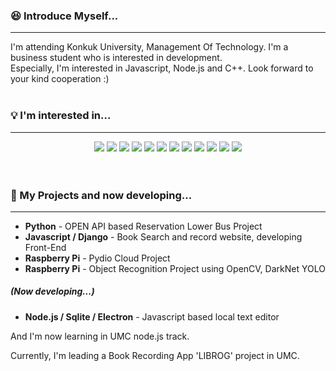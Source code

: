 ### 😆 Introduce Myself...
-------
I'm attending Konkuk University, Management Of Technology. I'm a business student who is interested in development. <br>
Especially, I'm interested in Javascript, Node.js and C++. Look forward to your kind cooperation :)
<br>
<br>
### 💡 I'm interested in...
------
<div align = "center">
  <img src="https://img.shields.io/badge/HTML5-E34F26?style=flat-square&logo=HTML5&logoColor=white"/></a>
  <img src="https://img.shields.io/badge/CSS3-1572B6?style=flat-square&logo=CSS3&logoColor=white"/></a>
  <img src="https://img.shields.io/badge/React-61DAFB?style=flat-square&logo=React&logoColor=black"/></a>
  <img src="https://img.shields.io/badge/JavaScript-F7DF1E?style=flat-square&logo=JavaScript&logoColor=white"/></a>
  <img src="https://img.shields.io/badge/TypeScript-3178C6?style=flat-square&logo=TypeScript&logoColor=white"/></a>
  <img src="https://img.shields.io/badge/Node.js-339933?style=flat-square&logo=Node.js&logoColor=white"/></a>
  <img src="https://img.shields.io/badge/Electron-47848F?style=flat-square&logo=Electron&logoColor=white"/></a>
  <img src="https://img.shields.io/badge/Python-3776AB?style=flat-square&logo=Python&logoColor=white"/></a>
  <img src="https://img.shields.io/badge/C%2B%2B-00599C?style=flat-square&logo=C%2B%2B&logoColor=white"/></a>
  <img src="https://img.shields.io/badge/MySQL-4479A1?style=flat-square&logo=MySQL&logoColor=white"/></a>
  <img src="https://img.shields.io/badge/Sqlite-003B57?style=flat-square&logo=Sqlite&logoColor=white"/></a>
  <img src="https://img.shields.io/badge/Raspberrypi-A22846?style=flat-square&logo=Raspberrypi&logoColor=white"/></a>
</div>
<br>
<br>

### 🔨 My Projects and now developing...
-----
+ **Python** - OPEN API based Reservation Lower Bus Project <br>
+ **Javascript / Django** - Book Search and record website, developing Front-End <br>
+ **Raspberry Pi** - Pydio Cloud Project <br>
+ **Raspberry Pi** - Object Recognition Project using OpenCV, DarkNet YOLO <br>
##### (Now developing...)
+ **Node.js / Sqlite / Electron** - Javascript based local text editor

And I'm now learning in UMC node.js track.

Currently, I'm leading a Book Recording App 'LIBROG' project in UMC.

<!--
**sadad64/sadad64** is a ✨ _special_ ✨ repository because its `README.md` (this file) appears on your GitHub profile.

Here are some ideas to get you started:

- 🔭 I’m currently working on ...
- 🌱 I’m currently learning ...
- 👯 I’m looking to collaborate on ...
- 🤔 I’m looking for help with ...
- 💬 Ask me about ...
- 📫 How to reach me: ...
- 😄 Pronouns: ...
- ⚡ Fun fact: ...
-->

